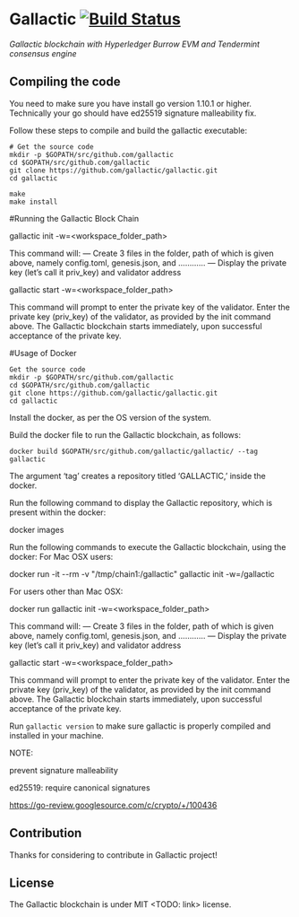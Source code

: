 # Gallactic [![Build Status](https://api.travis-ci.org/gallactic/gallactic.svg?branch=master)](https://travis-ci.org/gallactic/gallactic) 
*Gallactic blockchain with Hyperledger Burrow EVM and Tendermint consensus engine*

## Compiling the code
You need to make sure you have install go version 1.10.1 or higher. Technically your go should have ed25519 signature malleability fix.

Follow these steps to compile and build the gallactic executable:

```
# Get the source code
mkdir -p $GOPATH/src/github.com/gallactic
cd $GOPATH/src/github.com/gallactic
git clone https://github.com/gallactic/gallactic.git
cd gallactic

make
make install
```
#Running the Gallactic Block Chain

 gallactic init -w=<workspace_folder_path>


 This command will:
— Create 3 files in the folder, path of which is given above, namely config.toml, genesis.json, and …………
— Display the private key (let’s call it priv_key) and validator address 

 gallactic start -w=<workspace_folder_path>

This command will prompt to enter the private key of the validator. Enter the private key (priv_key) of the validator, as provided by the init command above.
The Gallactic blockchain starts immediately, upon successful acceptance of the private key.


#Usage of Docker

    Get the source code
	mkdir -p $GOPATH/src/github.com/gallactic
	cd $GOPATH/src/github.com/gallactic
	git clone https://github.com/gallactic/gallactic.git
	cd gallactic

Install the docker, as per the OS version of the system.
	
Build the docker file to run the Gallactic blockchain, as follows:

	docker build $GOPATH/src/github.com/gallactic/gallactic/ --tag gallactic

The argument ‘tag’ creates a repository titled ‘GALLACTIC,’ inside the docker.

Run the following command to display the Gallactic repository, which is present within the docker:

 docker images

 Run the following commands to execute the Gallactic blockchain, using the docker:
For Mac OSX users:

docker run -it --rm -v "/tmp/chain1:/gallactic"  gallactic init -w=/gallactic

For users other than Mac OSX:

docker run gallactic init -w=<workspace_folder_path>

This command will:
— Create 3 files in the folder, path of which is given above, namely config.toml, genesis.json, and …………
— Display the private key (let’s call it priv_key) and validator address 

gallactic start -w=<workspace_folder_path>

This command will prompt to enter the private key of the validator. Enter the private key (priv_key) of the validator, as provided by the init command above.
The Gallactic blockchain starts immediately, upon successful acceptance of the private key.

Run `gallactic version` to make sure gallactic is properly compiled and installed in your machine.

NOTE:

prevent signature malleability

ed25519: require canonical signatures

https://go-review.googlesource.com/c/crypto/+/100436

## Contribution
Thanks for considering to contribute in Gallactic project!

## License
The Gallactic blockchain is under MIT <TODO: link> license.

